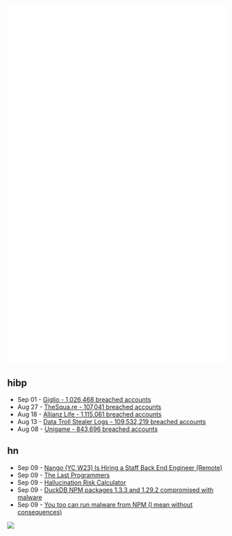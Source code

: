 ![Metrics](https://raw.githubusercontent.com/phixion/phixion/master/metrics.svg)

## hibp

<!--
for https://github.com/phixion/phixion/blob/main/.github/workflows/feeds.yml
-->
<!--START_SECTION:haveibeenpwnd-->
- Sep 01 - [Giglio - 1,026,468 breached accounts](https://haveibeenpwned.com/Breach/Giglio)
- Aug 27 - [TheSqua.re - 107,041 breached accounts](https://haveibeenpwned.com/Breach/TheSquare)
- Aug 18 - [Allianz Life - 1,115,061 breached accounts](https://haveibeenpwned.com/Breach/AllianzLife)
- Aug 13 - [Data Troll Stealer Logs - 109,532,219 breached accounts](https://haveibeenpwned.com/Breach/DataTrollStealerLogs)
- Aug 08 - [Unigame - 843,696 breached accounts](https://haveibeenpwned.com/Breach/Unigame)
<!--END_SECTION:haveibeenpwnd-->

## hn

<!--
for https://github.com/phixion/phixion/blob/main/.github/workflows/feeds.yml
-->
<!--START_SECTION:hn-->
- Sep 09 - [Nango (YC W23) Is Hiring a Staff Back End Engineer (Remote)](https://jobs.ashbyhq.com/Nango/3467f495-c833-4dcc-b119-cf43b7b93f84)
- Sep 09 - [The Last Programmers](https://www.xipu.li/posts/the-last-programmers)
- Sep 09 - [Hallucination Risk Calculator](https://github.com/leochlon/hallbayes)
- Sep 09 - [DuckDB NPM packages 1.3.3 and 1.29.2 compromised with malware](https://github.com/duckdb/duckdb-node/security/advisories/GHSA-w62p-hx95-gf2c)
- Sep 09 - [You too can run malware from NPM (I mean without consequences)](https://github.com/naugtur/running-qix-malware)
<!--END_SECTION:hn-->

<!--
for https://yhype.me
-->
![](https://hit.yhype.me/github/profile?user_id=13013670)
